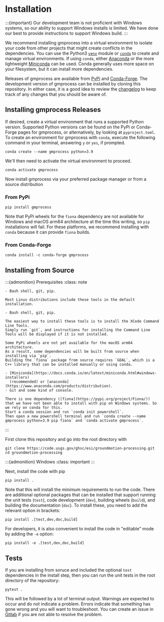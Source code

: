 # Installation

:::{important}
Our development team is not proficient with Windows systems, so our ability to support Windows installs is limited.
We have done our best to provide instructions to support Windows build.
:::


We recommend installing gmprocess into a virtual environment to isolate your code from other projects that might create conflicts in the dependencies.
You can use the Python3 [`venv`](https://docs.python.org/3/library/venv.html) module or [`conda`](https://conda.io/projects/conda/en/latest/user-guide/tasks/manage-environments.html) to create and manage virtual environments. If using `conda`, either [Anaconda](https://docs.anaconda.com/free/anaconda/install/index.html) or the more lightweight [Miniconda](https://docs.conda.io/en/latest/miniconda.html) can be used.
Conda generally uses more space on your filesystem, but it can install more dependencies.

Releases of gmprocess are available from [PyPi](https://pypi.org/project/gmprocess/) and [Conda-Forge](https://anaconda.org/conda-forge/gmprocess). 
The development version of gmprocess can be installed by cloning this repository. 
In either case, it is a good idea to review the [changelog](../developer/changelog) to keep track of any changes that you should be aware of. 

## Installing gmprocess Releases
If desired, create a virtual environment that runs a supported Python version. Supported Python versions can be found on the PyPi or Conda-Forge pages for gmprocess, or alternatively, by looking at `pyproject.toml`. To create an environment for gmprocess with `conda`, execute the following command in your terminal, answering `y` or `yes`, if prompted.

```
conda create --name gmprocess python=3.9

```

We'll then need to activate the virtual environment to proceed.

```
conda activate gmprocess
```

Now install gmprocess via your preferred package manager or from a source distribution

### From PyPi

```
pip install gmprocess
```

Note that PyPi wheels for the `fiona` dependency are not available for Windows and macOS arm64 architecture at the time this writing, so `pip` installations will fail. 
For these platforms, we recommend installing with `conda` because it can provide `fiona` builds.


### From Conda-Forge

```
conda install -c conda-forge gmprocess
```

## Installing from Source

:::{admonition} Prerequisites
:class: note

```{tab} Linux
- Bash shell, git, pip.

Most Linux distributions include these tools in the default installation.
```

```{tab} macOS
- Bash shell, git, pip.

The easiest way to install these tools is to install the XCode Command Line Tools.
Simply run `git`, and instructions for installing the Command Line Tools will be displayed if it is not installed.

Some PyPi wheels are not yet available for the macOS arm64 architecture.
As a result, some dependencies will be built from source when installing via `pip`.
Building the `fiona` package from source requires `GDAL`, which is a C++ library that can be installed manually or using conda.
```

```{tab} Windows
- [Miniconda](https://docs.conda.io/en/latest/miniconda.html#windows-installers) 
  (recommended) or [anaconda](https://www.anaconda.com/products/distribution).
- Git and some kind of console.

There is one dependency ([fiona](https://pypi.org/project/Fiona/)) that we have not been able to install with pip on Windows systems. So we rely on conda for this.
Start a conda session and run `conda init powershell`.
Then open a new powershell terminal and run `conda create --name gmprocess python=3.9 pip fiona` and `conda activate gmprocess`.
```

:::

First clone this repository and go into the root directory with

```
git clone https://code.usgs.gov/ghsc/esi/groundmotion-processing.git
cd groundmotion-processing
```

:::{admonition} Windows
:class: important
:::

Next, install the code with pip

```
pip install .
```

Note that this will install the minimum requirements to run the code.
There are additional optional packages that can be installed that support running the unit tests (`test`), code development (`dev`), building wheels (`build`), and building the documentation (`doc`).
To install these, you need to add the relevant option in brackets:

```
pip install .[test,dev,doc,build]
```

For developers, it is also convenient to install the code in "editable" mode by adding the `-e` option:

```
pip install -e .[test,dev,doc,build]
```

## Tests

If you are installing from soruce and included the optional `test` dependencies in the install step, then you can run the unit tests in the root directory of the repository:

```
pytest .
```

This will be followed by a lot of terminal output.
Warnings are expected to occur and do not indicate a problem.
Errors indicate that something has gone wrong and you will want to troubleshoot.
You can create an issue in [Gitlab](https://code.usgs.gov/ghsc/esi/groundmotion-processing/issues) if you are not able to resolve the problem.
